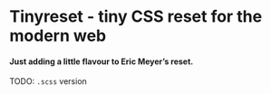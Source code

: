 # Tinyreset - tiny CSS reset for the modern web
#### Just adding a little flavour to Eric Meyer’s reset. 


TODO: `.scss`  version
